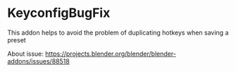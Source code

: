 # KeyconfigBugFix

This addon helps to avoid the problem of duplicating hotkeys when saving a preset

About issue: https://projects.blender.org/blender/blender-addons/issues/88518
